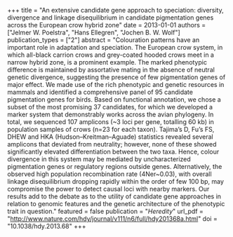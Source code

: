 +++
title = "An extensive candidate gene approach to speciation: diversity, divergence and linkage disequilibrium in candidate pigmentation genes across the European crow hybrid zone"
date = 2013-01-01
authors = ["Jelmer W. Poelstra", "Hans Ellegren", "Jochen B. W. Wolf"]
publication_types = ["2"]
abstract = "Colouration patterns have an important role in adaptation and speciation. The European crow system, in which all-black carrion crows and grey-coated hooded crows meet in a narrow hybrid zone, is a prominent example. The marked phenotypic difference is maintained by assortative mating in the absence of neutral genetic divergence, suggesting the presence of few pigmentation genes of major effect. We made use of the rich phenotypic and genetic resources in mammals and identified a comprehensive panel of 95 candidate pigmentation genes for birds. Based on functional annotation, we chose a subset of the most promising 37 candidates, for which we developed a marker system that demonstrably works across the avian phylogeny. In total, we sequenced 107 amplicons (~3 loci per gene, totalling 60 kb) in population samples of crows (n=23 for each taxon). Tajima’s D, Fu’s FS, DHEW and HKA (Hudson–Kreitman–Aguade) statistics revealed several amplicons that deviated from neutrality; however, none of these showed significantly elevated differentiation between the two taxa. Hence, colour divergence in this system may be mediated by uncharacterized pigmentation genes or regulatory regions outside genes. Alternatively, the observed high population recombination rate (4Ner~0.03), with overall linkage disequilibrium dropping rapidly within the order of few 100 bp, may compromise the power to detect causal loci with nearby markers. Our results add to the debate as to the utility of candidate gene approaches in relation to genomic features and the genetic architecture of the phenotypic trait in question."
featured = false
publication = "*Heredity*"
url_pdf = "http://www.nature.com/hdy/journal/v111/n6/full/hdy201368a.html"
doi = "10.1038/hdy.2013.68"
+++

